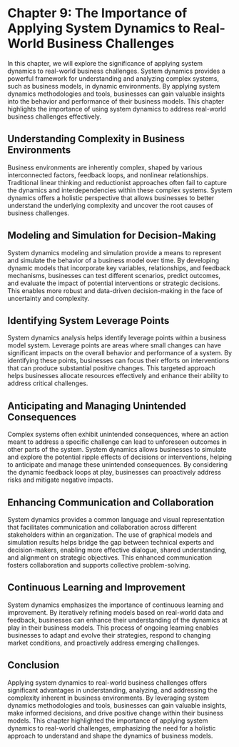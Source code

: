 Chapter 9: The Importance of Applying System Dynamics to Real-World Business Challenges
=======================================================================================

In this chapter, we will explore the significance of applying system dynamics to real-world business challenges. System dynamics provides a powerful framework for understanding and analyzing complex systems, such as business models, in dynamic environments. By applying system dynamics methodologies and tools, businesses can gain valuable insights into the behavior and performance of their business models. This chapter highlights the importance of using system dynamics to address real-world business challenges effectively.

Understanding Complexity in Business Environments
-------------------------------------------------

Business environments are inherently complex, shaped by various interconnected factors, feedback loops, and nonlinear relationships. Traditional linear thinking and reductionist approaches often fail to capture the dynamics and interdependencies within these complex systems. System dynamics offers a holistic perspective that allows businesses to better understand the underlying complexity and uncover the root causes of business challenges.

Modeling and Simulation for Decision-Making
-------------------------------------------

System dynamics modeling and simulation provide a means to represent and simulate the behavior of a business model over time. By developing dynamic models that incorporate key variables, relationships, and feedback mechanisms, businesses can test different scenarios, predict outcomes, and evaluate the impact of potential interventions or strategic decisions. This enables more robust and data-driven decision-making in the face of uncertainty and complexity.

Identifying System Leverage Points
----------------------------------

System dynamics analysis helps identify leverage points within a business model system. Leverage points are areas where small changes can have significant impacts on the overall behavior and performance of a system. By identifying these points, businesses can focus their efforts on interventions that can produce substantial positive changes. This targeted approach helps businesses allocate resources effectively and enhance their ability to address critical challenges.

Anticipating and Managing Unintended Consequences
-------------------------------------------------

Complex systems often exhibit unintended consequences, where an action meant to address a specific challenge can lead to unforeseen outcomes in other parts of the system. System dynamics allows businesses to simulate and explore the potential ripple effects of decisions or interventions, helping to anticipate and manage these unintended consequences. By considering the dynamic feedback loops at play, businesses can proactively address risks and mitigate negative impacts.

Enhancing Communication and Collaboration
-----------------------------------------

System dynamics provides a common language and visual representation that facilitates communication and collaboration across different stakeholders within an organization. The use of graphical models and simulation results helps bridge the gap between technical experts and decision-makers, enabling more effective dialogue, shared understanding, and alignment on strategic objectives. This enhanced communication fosters collaboration and supports collective problem-solving.

Continuous Learning and Improvement
-----------------------------------

System dynamics emphasizes the importance of continuous learning and improvement. By iteratively refining models based on real-world data and feedback, businesses can enhance their understanding of the dynamics at play in their business models. This process of ongoing learning enables businesses to adapt and evolve their strategies, respond to changing market conditions, and proactively address emerging challenges.

Conclusion
----------

Applying system dynamics to real-world business challenges offers significant advantages in understanding, analyzing, and addressing the complexity inherent in business environments. By leveraging system dynamics methodologies and tools, businesses can gain valuable insights, make informed decisions, and drive positive change within their business models. This chapter highlighted the importance of applying system dynamics to real-world challenges, emphasizing the need for a holistic approach to understand and shape the dynamics of business models.
